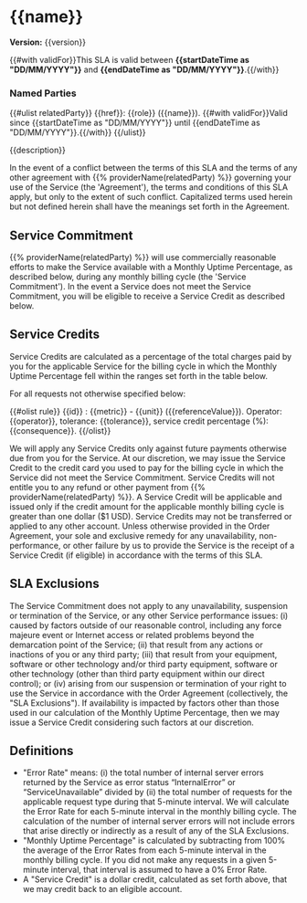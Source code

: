 # {{name}}

**Version:** {{version}}

{{#with validFor}}This SLA is valid between **{{startDateTime as "DD/MM/YYYY"}}** and **{{endDateTime as "DD/MM/YYYY"}}**.{{/with}}

### Named Parties
{{#ulist relatedParty}}
{{href}}: {{role}} ({{name}}). {{#with validFor}}Valid since {{startDateTime as "DD/MM/YYYY"}} until {{endDateTime as "DD/MM/YYYY"}}.{{/with}}
{{/ulist}}

{{description}}

In the event of a conflict between the terms of this SLA and the terms of any other agreement with {{% providerName(relatedParty) %}} governing your use of the Service (the 'Agreement'), the terms and conditions of this SLA apply, but only to the extent of such conflict. Capitalized terms used herein but not defined herein shall have the meanings set forth in the Agreement.

## Service Commitment
{{% providerName(relatedParty) %}} will use commercially reasonable efforts to make the Service available with a Monthly Uptime Percentage, as described below, during any monthly billing cycle (the 'Service Commitment'). In the event a Service does not meet the Service Commitment, you will be eligible to receive a Service Credit as described below.

## Service Credits
Service Credits are calculated as a percentage of the total charges paid by you for the applicable Service for the billing cycle in which the Monthly Uptime Percentage fell within the ranges set forth in the table below.

For all requests not otherwise specified below:

{{#olist rule}}
{{id}} : {{metric}} - {{unit}} ({{referenceValue}}). Operator: {{operator}}, tolerance: {{tolerance}}, service credit percentage (%): {{consequence}}.
{{/olist}}

We will apply any Service Credits only against future payments otherwise due from you for the Service. At our discretion, we may issue the Service Credit 
to the credit card you used to pay for the billing cycle in which the Service did not meet the Service Commitment. Service Credits will not entitle you 
to any refund or other payment from {{% providerName(relatedParty) %}}. A Service Credit will be applicable and issued only if the credit amount for the applicable monthly billing cycle is greater than one dollar 
($1 USD). Service Credits may not be transferred or applied to any other account. Unless otherwise provided in the Order Agreement, your sole and 
exclusive remedy for any unavailability, non-performance, or other failure by us to provide the Service is the receipt of a Service Credit (if eligible) 
in accordance with the terms of this SLA.

## SLA Exclusions
The Service Commitment does not apply to any unavailability, suspension or termination of the Service, or any other Service performance issues: 
(i) caused by factors outside of our reasonable control, including any force majeure event or Internet access or related problems beyond the 
demarcation point of the Service; (ii) that result from any actions or inactions of you or any third party; (iii) that result from your equipment, 
software or other technology and/or third party equipment, software or other technology (other than third party equipment within our direct control); 
or (iv) arising from our suspension or termination of your right to use the Service in accordance with the Order Agreement (collectively, 
the "SLA Exclusions"). If availability is impacted by factors other than those used in our calculation of the Monthly Uptime Percentage, 
then we may issue a Service Credit considering such factors at our discretion.

## Definitions
- "Error Rate" means: (i) the total number of internal server errors returned by the Service as error status “InternalError” or 
“ServiceUnavailable” divided by (ii) the total number of requests for the applicable request type during that 5-minute interval.
 We will calculate the Error Rate for each 5-minute interval in the monthly billing cycle. The calculation of the number of internal 
 server errors will not include errors that arise directly or indirectly as a result of any of the SLA Exclusions.
- "Monthly Uptime Percentage" is calculated by subtracting from 100% the average of the Error Rates from each 5-minute 
interval in the monthly billing cycle. If you did not make any requests in a given 5-minute interval, that interval is 
assumed to have a 0% Error Rate.
- A "Service Credit" is a dollar credit, calculated as set forth above, that we may credit back to an eligible account.
